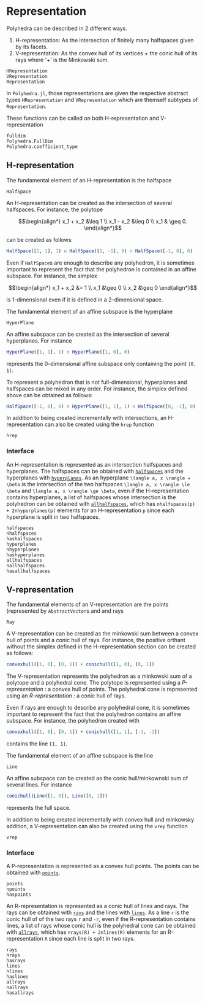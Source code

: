 # Representation

Polyhedra can be described in 2 different ways.

1. H-representation: As the intersection of finitely many halfspaces given by its facets.
2. V-representation: As the convex hull of its vertices + the conic hull of its rays where '+' is the Minkowski sum.

```@docs
HRepresentation
VRepresentation
Representation
```

In `Polyhedra.jl`, those representations are given the respective abstract types `HRepresentation` and `VRepresentation` which are themself subtypes of `Representation`.

These functions can be called on both H-representation and V-representation
```@docs
fulldim
Polyhedra.FullDim
Polyhedra.coefficient_type
```

## H-representation

The fundamental element of an H-representation is the halfspace
```@docs
HalfSpace
```

An H-representation can be created as the intersection of several halfspaces.
For instance, the polytope
```math
\begin{align*}
  x_1 + x_2 &\leq 1 \\
  x_1 - x_2 &\leq 0 \\
  x_1 & \geq 0.
\end{align*}
```
can be created as follows:
```julia
HalfSpace([1, 1], 1) ∩ HalfSpace([1, -1], 0) ∩ HalfSpace([-1, 0], 0)
```

Even if `HalfSpace`s are enough to describe any polyhedron, it is sometimes important to represent the fact that the polyhedron is contained in an affine subspace.
For instance, the simplex
```math
\begin{align*}
  x_1 + x_2 &= 1 \\
  x_1 &\geq 0 \\
  x_2 &\geq 0
\end{align*}
```
is 1-dimensional even if it is defined in a 2-dimensional space.

The fundamental element of an affine subspace is the hyperplane
```@docs
HyperPlane
```

An affine subspace can be created as the intersection of several hyperplanes. For instance
```julia
HyperPlane([1, 1], 1) ∩ HyperPlane([1, 0], 0)
```
represents the 0-dimensional affine subspace only containing the point ``(0, 1)``.

To represent a polyhedron that is not full-dimensional, hyperplanes and halfspaces can be mixed in any order.
For instance, the simplex defined above can be obtained as follows:
```julia
HalfSpace([-1, 0], 0) ∩ HyperPlane([1, 1], 1) ∩ HalfSpace([0, -1], 0)
```

In addition to being created incrementally with intersections, an H-representation can also be created using the `hrep` function
```@docs
hrep
```

### Interface

An H-representation is represented as an intersection halfspaces and hyperplanes. The halfspaces can be obtained with [`halfspaces`](@ref) and the hyperplanes with [`hyperplanes`](@ref).
As an hyperplane ``\langle a, x \rangle = \beta`` is the intersection of the two halfspaces ``\langle a, x \rangle \le \beta`` and ``\langle a, x \rangle \ge \beta``,
even if the H-representation contains hyperplanes, a list of halfspaces whose intersection is the polyhedron can be obtained with [`allhalfspaces`](@ref), which has `nhalfspaces(p) + 2nhyperplanes(p)` elements for an H-representation `p` since each hyperplane is split in two halfspaces.

```@docs
halfspaces
nhalfspaces
hashalfspaces
hyperplanes
nhyperplanes
hashyperplanes
allhalfspaces
nallhalfspaces
hasallhalfspaces
```

## V-representation

The fundamental elements of an V-representation are the points (represented by
`AbstractVector`s and and rays
```@docs
Ray
```

A V-representation can be created as the minkowski sum between a convex hull of points and a conic hull of rays.
For instance, the positive orthant without the simplex defined in the H-representation section can be created as follows:
```julia
convexhull([1, 0], [0, 1]) + conichull([1, 0], [0, 1])
```

The V-representation represents the polyhedron as a minkowski sum of a polytope and a polyhedral cone.
The polytope is represented using a *P-representation* : a convex hull of points.
The polyhedral cone is represented using an *R-representation* : a conic hull of rays.

Even if rays are enough to describe any polyhedral cone, it is sometimes important to represent the fact that the polyhedron contains an affine subspace.
For instance, the polyhedron created with
```julia
convexhull([1, 0], [0, 1]) + conichull([1, 1], [-1, -1])
```
contains the line `[1, 1]`.

The fundamental element of an affine subspace is the line
```@docs
Line
```

An affine subspace can be created as the conic hull/minkownski sum of several lines. For instance
```julia
conichull(Line([1, 0]), Line([0, 1]))
```
represents the full space.

In addition to being created incrementally with convex hull and minkowsky addition, a V-representation can also be created using the `vrep` function
```@docs
vrep
```

### Interface

A P-representation is represented as a convex hull points.
The points can be obtained with [`points`](@ref).

```@docs
points
npoints
haspoints
```

An R-representation is represented as a conic hull of lines and rays.
The rays can be obtained with [`rays`](@ref) and the lines with [`lines`](@ref).
As a line ``r`` is the conic hull of of the two rays ``r`` and ``-r``,
even if the R-representation contains lines, a list of rays whose conic hull is the polyhedral cone can be obtained with [`allrays`](@ref), which has `nrays(R) + 2nlines(R)` elements for an R-representation `R` since each line is split in two rays.

```@docs
rays
nrays
hasrays
lines
nlines
haslines
allrays
nallrays
hasallrays
```
